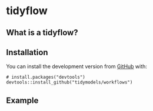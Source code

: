 <!-- README.md is generated from README.Rmd. Please edit that file -->

tidyflow
========

<!-- badges: start -->
<!-- [![Travis build status](https://travis-ci.org/tidymodels/workflows.svg?branch=master)](https://travis-ci.org/tidymodels/workflows) -->
<!-- [![Codecov test coverage](https://codecov.io/gh/tidymodels/workflows/branch/master/graph/badge.svg)](https://codecov.io/gh/tidymodels/workflows?branch=master) -->
<!-- [![R build status](https://github.com/tidymodels/workflows/workflows/R-CMD-check/badge.svg)](https://github.com/tidymodels/workflows) -->
<!-- badges: end -->

What is a tidyflow?
-------------------

<!-- A tidyflow is an object that can bundle together your data, splitting, resampling, preprocessing, modeling, and post-processing requests. For example, if you have a `recipe` and `parsnip` model, these can be combined into a workflow. The advantages are: -->
<!--  * You don't have to keep track of separate objects in your workspace. -->
<!--  * The recipe prepping and model fitting can be executed using a single call to `fit()`. -->
<!--  * If you have custom tuning parameter settings, these can be defined using a simpler interface when combined with [tune](https://github.com/tidymodels/tune). -->
<!--  * In the future, workflows will be able to add post-processing operations, such as modifying the probability cutoff for two-class models. -->

Installation
------------

<!-- You can install tidyflow from Github with: -->
<!-- ``` r -->
<!-- install.packages("workflows") -->
<!-- ``` -->

You can install the development version from
[GitHub](https://github.com/) with:

    # install.packages("devtools")
    devtools::install_github("tidymodels/workflows")

Example
-------

<!-- Suppose you were modeling data on cars. Say...the fuel efficiency of 32 cars. You know that the relationship between engine displacement and miles-per-gallon is nonlinear, and you would like to model that as a spline before adding it to a Bayesian linear regression model. You might have a recipe to specify the spline: -->
<!-- ```{r spline-rec, eval = FALSE} -->
<!-- library(recipes) -->
<!-- library(parsnip) -->
<!-- library(tidyflow) -->
<!-- spline_cars <- recipe(mpg ~ ., data = mtcars) %>%  -->
<!--   step_ns(disp, deg_free = 10) -->
<!-- ``` -->
<!-- and a model object: -->
<!-- ```{r car-mod, eval = FALSE} -->
<!-- bayes_lm <- linear_reg() %>%  -->
<!--   set_engine("stan") -->
<!-- ``` -->
<!-- To use these, you would generally run: -->
<!-- ```{r car-fit, eval = FALSE} -->
<!-- spline_cars_prepped <- prep(spline_cars, mtcars) -->
<!-- bayes_lm_fit <- fit(bayes_lm, mpg ~ ., data = juice(spline_cars_prepped)) -->
<!-- ``` -->
<!-- You can't predict on new samples using `bayes_lm_fit` without the prepped version of `spline_cars` around. You also might have other models and recipes in your workspace. This might lead to getting them mixed-up or forgetting to save the model/recipe pair that you are most interested in. -->
<!-- workflows makes this easier by combining these objects together: -->
<!-- ```{r tflow, eval = FALSE} -->
<!-- car_tflow <- workflow() %>%  -->
<!--   plug_recipe(spline_cars) %>%  -->
<!--   plug_model(bayes_lm) -->
<!-- ``` -->
<!-- Now you can prepare the recipe and estimate the model via a single call to `fit()`: -->
<!-- ```{r tflow-fit, eval = FALSE} -->
<!-- car_tflow_fit <- fit(car_tflow, data = mtcars) -->
<!-- ``` -->
<!-- You can alter existing workflows using `replace_recipe()` / `replace_model()` and `drop_recipe()` / `drop_model()`. -->
